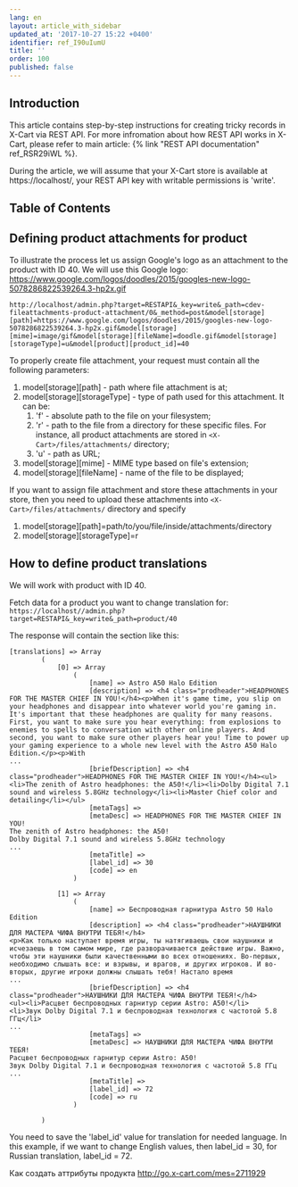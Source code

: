 ```yaml
---
lang: en
layout: article_with_sidebar
updated_at: '2017-10-27 15:22 +0400'
identifier: ref_I90uIumU
title: ''
order: 100
published: false
---
```

## Introduction

This article contains step-by-step instructions for creating tricky records in X-Cart via REST API. For more infromation about how REST API works in X-Cart, please refer to main article: {% link "REST API documentation" ref_RSR29iWL %}.

During the article, we will assume that your X-Cart store is available at https://localhost/, your REST API key with writable permissions is 'write'.

## Table of Contents

## Defining product attachments for product

To illustrate the process let us assign Google's logo as an attachment to the product with ID 40. We will use this Google logo:
https://www.google.com/logos/doodles/2015/googles-new-logo-5078286822539264.3-hp2x.gif

```
http://localhost/admin.php?target=RESTAPI&_key=write&_path=cdev-fileattachments-product-attachment/0&_method=post&model[storage][path]=https://www.google.com/logos/doodles/2015/googles-new-logo-5078286822539264.3-hp2x.gif&model[storage][mime]=image/gif&model[storage][fileName]=doodle.gif&model[storage][storageType]=u&model[product][product_id]=40
```

To properly create file attachment, your request must contain all the following parameters:
1. model[storage][path] - path where file attachment is at;
2. model[storage][storageType] - type of path used for this attachment. It can be:
	1. 'f' - absolute path to the file on your filesystem;
    2. 'r' - path to the file from a directory for these specific files. For instance, all product attachments are stored in `<X-Cart>/files/attachments/` directory;
    3. 'u' - path as URL;
3. model[storage][mime] - MIME type based on file's extension;
4. model[storage][fileName] - name of the file to be displayed;

If you want to assign file attachment and store these attachments in your store, then you need to upload these attachments into `<X-Cart>/files/attachments/` directory and specify 
1. model[storage][path]=path/to/you/file/inside/attachments/directory
2. model[storage][storageType]=r

## How to define product translations

We will work with product with ID 40.

Fetch data for a product you want to change translation for:
`https://localhost//admin.php?target=RESTAPI&_key=write&_path=product/40`

The response will contain the section like this:
```
[translations] => Array
        (
            [0] => Array
                (
                    [name] => Astro A50 Halo Edition
                    [description] => <h4 class="prodheader">HEADPHONES FOR THE MASTER CHIEF IN YOU!</h4><p>When it's game time, you slip on your headphones and disappear into whatever world you're gaming in. It's important that these headphones are quality for many reasons. First, you want to make sure you hear everything: from explosions to enemies to spells to conversation with other online players. And second, you want to make sure other players hear you! Time to power up your gaming experience to a whole new level with the Astro A50 Halo Edition.</p><p>With
...
                    [briefDescription] => <h4 class="prodheader">HEADPHONES FOR THE MASTER CHIEF IN YOU!</h4><ul><li>The zenith of Astro headphones: the A50!</li><li>Dolby Digital 7.1 sound and wireless 5.8GHz technology</li><li>Master Chief color and detailing</li></ul>
                    [metaTags] => 
                    [metaDesc] => HEADPHONES FOR THE MASTER CHIEF IN YOU!
The zenith of Astro headphones: the A50!
Dolby Digital 7.1 sound and wireless 5.8GHz technology
...
                    [metaTitle] => 
                    [label_id] => 30
                    [code] => en
                )

            [1] => Array
                (
                    [name] => Беспроводная гарнитура Astro 50 Halo Edition
                    [description] => <h4 class="prodheader">НАУШНИКИ ДЛЯ МАСТЕРА ЧИФА ВНУТРИ ТЕБЯ!</h4>
<p>Как только наступает время игры, ты натягиваешь свои наушники и исчезаешь в том самом мире, где разворачивается действие игры. Важно, чтобы эти наушники были качественными во всех отношениях. Во-первых, необходимо слышать все: и взрывы, и врагов, и других игроков. И во-вторых, другие игроки должны слышать тебя! Настало время  
...
                    [briefDescription] => <h4 class="prodheader">НАУШНИКИ ДЛЯ МАСТЕРА ЧИФА ВНУТРИ ТЕБЯ!</h4>
<ul><li>Расцвет беспроводных гарнитур серии Astro: A50!</li>
<li>Звук Dolby Digital 7.1 и беспроводная технология с частотой 5.8 ГГц</li>
...
                    [metaTags] => 
                    [metaDesc] => НАУШНИКИ ДЛЯ МАСТЕРА ЧИФА ВНУТРИ ТЕБЯ!
Расцвет беспроводных гарнитур серии Astro: A50!
Звук Dolby Digital 7.1 и беспроводная технология с частотой 5.8 ГГц
...
                    [metaTitle] => 
                    [label_id] => 72
                    [code] => ru
                )

        )
```

You need to save the 'label_id' value for translation for needed language. In this example, if we want to change English values, then label_id = 30, for Russian translation, label_id = 72.

Как создать аттрибуты продукта http://go.x-cart.com/mes=2711929
